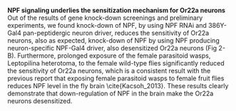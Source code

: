**NPF signaling underlies the sensitization mechanism for Or22a neurons**
Out of the results of gene knock-down screenings and preliminary experiments, we found knock-down of NPF, by using NPF RNAi and 386Y-Gal4 pan-peptidergic neuron driver, reduces the sensitivity of Or22a neurons, also as expected, knock-down of NPF by using NPF producing neuron-specific NPF-Gal4 driver, also desensitized Or22a neurons (Fig 2-B). Furthermore, prolonged exposure of the female parasitoid wasps, Leptopilina heterotoma, to the female wild-type flies significantly reduced the sensitivity of Or22a neurons, which is a consistent result with the previous report that exposing female parasitoid wasps to female fruit flies reduces NPF level in the fly brain \cite{Kacsoh_2013}. These results clearly demonstrate that down-regulation of NPF in the brain make the Or22a neurons desensitized.
